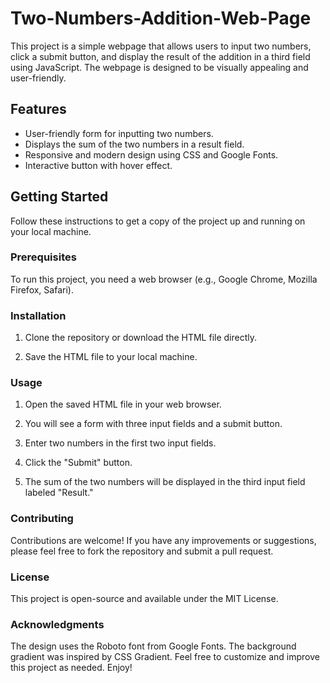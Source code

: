 # Two-Numbers-Addition-Web-Page
This project is a simple webpage that allows users to input two numbers, click a submit button, and display the result of the addition in a third field using JavaScript. The webpage is designed to be visually appealing and user-friendly.

## Features

- User-friendly form for inputting two numbers.
- Displays the sum of the two numbers in a result field.
- Responsive and modern design using CSS and Google Fonts.
- Interactive button with hover effect.

## Getting Started

Follow these instructions to get a copy of the project up and running on your local machine.

### Prerequisites

To run this project, you need a web browser (e.g., Google Chrome, Mozilla Firefox, Safari).

### Installation

1. Clone the repository or download the HTML file directly.

2. Save the HTML file to your local machine.

### Usage

1. Open the saved HTML file in your web browser.

2. You will see a form with three input fields and a submit button.

3. Enter two numbers in the first two input fields.

4. Click the "Submit" button.

5. The sum of the two numbers will be displayed in the third input field labeled "Result."

### Contributing
Contributions are welcome! If you have any improvements or suggestions, please feel free to fork the repository and submit a pull request.

### License
This project is open-source and available under the MIT License.

###  Acknowledgments
The design uses the Roboto font from Google Fonts.
The background gradient was inspired by CSS Gradient.
Feel free to customize and improve this project as needed. Enjoy!
